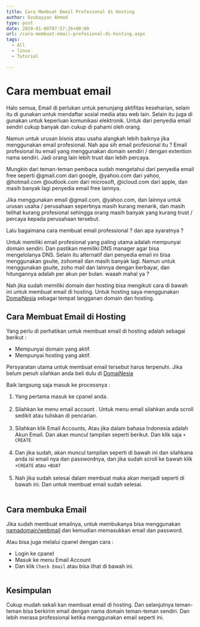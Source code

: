 ```yaml
---
title: Cara Membuat Email Profesional di Hosting
author: Dzubayyan Ahmad
type: post
date: 2020-01-08T07:57:26+00:00
url: /cara-membuat-email-profesional-di-hosting.aspx
tags:
  - All
  - linux
  - Tutorial

---
```

<div id="doc" class="markdown-body container-fluid comment-enabled" data-hard-breaks="true" style="position: relative;">
  <h1 id="Cara-membuat-email" style="">
    Cara membuat email
  </h1>
  
  <p>
    Halo semua, Email di perlukan untuk penunjang aktifitas keseharian, selain itu di gunakan untuk mendaftar sosial media atau web lain. Selain itu juga di gunakan untuk keperluan komunikasi elektronik. Untuk dari penyedia email sendiri cukup banyak dan cukup di pahami oleh orang.
  </p>
  
  <p>
    Namun untuk urusan bisnis atau usaha alangkah lebih baiknya jika menggunakan email profesional. Nah apa sih email profesional itu ? Email profesional itu email yang menggunakan domain sendiri / dengan extention nama sendiri. Jadi orang lain lebih trust dan lebih percaya.
  </p>
  
  <p>
    Mungkin dari teman-teman pembaca sudah mengetahui dari penyedia email free seperti @gmail.com dari google, @yahoo.com dari yahoo, @hotmail.com @outlook.com dari microsoft, @icloud.com dari apple, dan masih banyak lagi penyedia email free lainnya.
  </p>
  
  <p>
    Jika menggunakan email @gmail.com, @yahoo.com, dan lainnya untuk urusan usaha / perusahaan sepertinya masih kurang menarik, dan masih telihat kurang profesional sehingga orang masih banyak yang kurang trust / percaya kepada perusahaan tersebut.
  </p>
  
  <p>
    Lalu bagaimana cara membuat email professional ? dan apa syaratnya ?
  </p>
  
  <p>
    Untuk memiliki email profesional yang paling utama adalah mempunyai domain sendiri. Dan pastikan memiliki DNS manager agar bisa mengelolanya DNS. Selain itu alternatif dari penyedia email ini bisa menggunakan gsuite, zohomail dan masih banyak lagi. Namun untuk menggunakan gsuite, zoho mail dan lainnya dengan berbayar, dan hitungannya adalah per akun per bulan. waaah mahal ya ?
  </p>
  
  <p>
    Nah jika sudah memiliki domain dan hosting bisa mengikuti cara di bawah ini untuk membuat email di hosting. Untuk hosting saya menggunakan <a href="https://www.domainesia.com/?aff=8293" target="_blank" rel="noopener noreferrer">DomaiNesia</a> sebagai tempat langganan domain dan hosting.
  </p>
  
  <h2 id="Cara-Membuat-Email-di-Hosting" style="">
    Cara Membuat Email di Hosting
  </h2>
  
  <p>
    Yang perlu di perhatikan untuk membuat email di hosting adalah sebagai berikut :
  </p>
  
  <ul>
    <li>
      Mempunyai domain yang aktif.
    </li>
    <li>
      Mempunyai hosting yang aktif.
    </li>
  </ul>
  
  <p>
    Persyaratan utama untuk membuat email tersebut harus terpenuhi. Jika belum penuh silahkan anda beli dulu di <a href="https://www.domainesia.com/?aff=8293" target="_blank" rel="noopener noreferrer">DomaiNesia</a>
  </p>
  
  <p>
    Baik langsung saja masuk ke processnya :
  </p>
  
  <ol>
    <li>
      Yang pertama masuk ke cpanel anda.<br /> <img decoding="async" src="https://i.imgur.com/zBIEmgE.png" alt="" />
    </li>
    <li>
      Silahkan ke menu email account . Untuk menu email silahkan anda scroll sedikit atau tuliskan di pencarian.<br /> <img decoding="async" src="https://i.imgur.com/lLznSi2.png" alt="" />
    </li>
    <li>
      Silahkan klik Email Accounts, Atau jika dalam bahasa Indonesia adalah Akun Email. Dan akan muncul tampilan seperti berikut. Dan klik saja <code>+ CREATE</code><br /> <img decoding="async" src="https://i.imgur.com/5YnYpvs.png" alt="" />
    </li>
    <li>
      Dan jika sudah, akan muncul tampilan seperti di bawah ini dan silahkana anda isi email nya dan passwordnya, dan jika sudah scroll ke bawah klik <code>+CREATE</code> atau <code>+BUAT</code><br /> <img decoding="async" src="https://i.imgur.com/CiEN2Mn.png" alt="" />
    </li>
    <li>
      Nah jika sudah selesai dalam membuat maka akan menjadi seperti di bawah ini. Dan untuk membuat email sudah selesai.<br /> <img decoding="async" src="https://i.imgur.com/vWzDlcu.png" alt="" />
    </li>
  </ol>
  
  <h2 id="Cara-membuka-Email" style="">
    Cara membuka Email
  </h2>
  
  <p>
    Jika sudah membuat emailnya, untuk membukanya bisa menggunakan <a href="https://#" target="_blank" rel="noopener noreferrer">namadomain/webmail</a> dan kemudian memasukkan email dan password.
  </p>
  
  <p>
    Atau bisa juga melalui cpanel dengan cara :
  </p>
  
  <ul>
    <li>
      Login ke cpanel
    </li>
    <li>
      Masuk ke menu Email Account
    </li>
    <li>
      Dan klik <code>Check Email</code> atau bisa lihat di bawah ini.
    </li>
  </ul>
  
  <p>
    <img decoding="async" src="https://i.imgur.com/eoDqNLH.png" alt="" />
  </p>
  
  <h2 id="Kesimpulan" style="">
    Kesimpulan
  </h2>
  
  <p>
    Cukup mudah sekali kan membuat email di hosting. Dan selanjutnya teman-teman bisa berkirim email dengan nama domain teman-teman sendiri. Dan lebih merasa professional ketika menggunakan email seperti ini.
  </p>
</div>